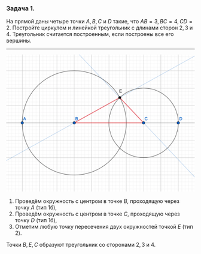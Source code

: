 ### Задача 1.

На прямой даны четыре точки $A, B, C$ и $D$ такие, что $AB=3, BC=4, CD=2$. Постройте циркулем и линейкой треугольник с длинами сторон $2, 3$ и $4$. Треугольник считается построенным, если построены все его вершины.

---

![image07_01](./image07_01.png)

1. Проведём окружность с центром в точке $B$, проходящую через точку $A$ (тип 1б),
2. Проведём окружность с центром в точке $C$, проходящую через точку $D$ (тип 1б),
3. Отметим любую точку пересечения двух окружностей точкой $E$ (тип 2).

Точки $B, E, C$ образуют треугольник со сторонами $2, 3$ и $4$.